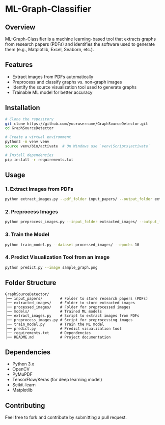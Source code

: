 # ML-Graph-Classifier

## Overview
ML-Graph-Classifier is a machine learning-based tool that extracts graphs from research papers (PDFs) and identifies the software used to generate them (e.g., Matplotlib, Excel, Seaborn, etc.).

## Features
- Extract images from PDFs automatically
- Preprocess and classify graphs vs. non-graph images
- Identify the source visualization tool used to generate graphs
- Trainable ML model for better accuracy

## Installation
```bash
# Clone the repository
git clone https://github.com/yourusername/GraphSourceDetector.git
cd GraphSourceDetector

# Create a virtual environment
python3 -m venv venv
source venv/bin/activate  # On Windows use `venv\Scripts\activate`

# Install dependencies
pip install -r requirements.txt
```

## Usage
### 1. Extract Images from PDFs
```bash
python extract_images.py --pdf_folder input_papers/ --output_folder extracted_images/
```

### 2. Preprocess Images
```bash
python preprocess_images.py --input_folder extracted_images/ --output_folder processed_images/
```

### 3. Train the Model
```bash
python train_model.py --dataset processed_images/ --epochs 10
```

### 4. Predict Visualization Tool from an Image
```bash
python predict.py --image sample_graph.png
```

## Folder Structure
```
GraphSourceDetector/
│── input_papers/        # Folder to store research papers (PDFs)
│── extracted_images/    # Folder to store extracted images
│── processed_images/    # Folder for preprocessed images
│── models/              # Trained ML models
│── extract_images.py    # Script to extract images from PDFs
│── preprocess_images.py # Script for preprocessing images
│── train_model.py       # Train the ML model
│── predict.py           # Predict visualization tool
│── requirements.txt     # Dependencies
│── README.md            # Project documentation
```

## Dependencies
- Python 3.x
- OpenCV
- PyMuPDF
- TensorFlow/Keras (for deep learning model)
- Scikit-learn
- Matplotlib

## Contributing
Feel free to fork and contribute by submitting a pull request.


